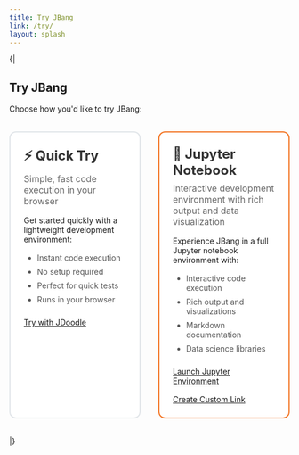 ```yaml
---
title: Try JBang
link: /try/
layout: splash
---
```

{|
## Try JBang

Choose how you'd like to try JBang:

<div class="try-options">
  <div class="try-option jdoodle">
    <div class="try-option-header">
      <h3>⚡ Quick Try</h3>
      <p>Simple, fast code execution in your browser</p>
    </div>
    <div class="try-option-content">
      <p>Get started quickly with a lightweight development environment:</p>
      <ul>
        <li>Instant code execution</li>
        <li>No setup required</li>
        <li>Perfect for quick tests</li>
        <li>Runs in your browser</li>
      </ul>
      <div class="try-option-actions">
        <a href="/try/jdoodle/" class="btn btn--primary">
          Try with JDoodle
        </a>
      </div>
    </div>
  </div>

  <div class="try-option jupyter">
    <div class="try-option-header">
      <h3>🚀 Jupyter Notebook</h3>
      <p>Interactive development environment with rich output and data visualization</p>
    </div>
    <div class="try-option-content">
      <p>Experience JBang in a full Jupyter notebook environment with:</p>
      <ul>
        <li>Interactive code execution</li>
        <li>Rich output and visualizations</li>
        <li>Markdown documentation</li>
        <li>Data science libraries</li>
      </ul>
      <div class="try-option-actions">
        <a href="https://mybinder.org/v2/gh/jupyter-java/jupyter-java-binder/jbang?urlpath=git-pull%3Frepo%3Dhttps%253A%252F%252Fgithub.com%252Fjupyter-java%252Fjupyter-java-examples%26urlpath%3Dlab%252Ftree%252Fjbang%252F%26branch%3Djbang%26targetPath%3Djbang" 
           class="btn btn--primary" target="_blank">
          Launch Jupyter Environment
        </a>
        <a href="/try/jupyter/" class="btn btn--inverse">
          Create Custom Link
        </a>
      </div>
    </div>
  </div>
</div>

<style>
.try-options {
  display: grid;
  grid-template-columns: 1fr 1fr;
  gap: 2rem;
  margin: 2rem 0;
}

.try-option {
  border: 2px solid #e1e5e9;
  border-radius: 12px;
  padding: 1.5rem;
  transition: all 0.3s ease;
  background: #fff;
}

.try-option:hover {
  border-color: #007acc;
  box-shadow: 0 4px 12px rgba(0, 122, 204, 0.1);
  transform: translateY(-2px);
}

.try-option.jupyter {
  border-color: #f37626;
}

.try-option.jupyter:hover {
  border-color: #f37626;
  box-shadow: 0 4px 12px rgba(243, 118, 38, 0.1);
}

.try-option-header h3 {
  margin: 0 0 0.5rem 0;
  font-size: 1.5rem;
  color: #333;
}

.try-option-header p {
  margin: 0 0 1rem 0;
  color: #666;
  font-size: 1rem;
}

.try-option-content ul {
  margin: 1rem 0;
  padding-left: 1.5rem;
}

.try-option-content li {
  margin: 0.5rem 0;
  color: #555;
}

.try-option-actions {
  margin-top: 1.5rem;
  display: flex;
  gap: 1rem;
  flex-wrap: wrap;
}

/* Use Minimal Mistakes button styles - no custom button CSS needed */

@media (max-width: 768px) {
  .try-options {
    grid-template-columns: 1fr;
    gap: 1rem;
  }
  
  .try-option-actions {
    flex-direction: column;
  }
  
  .btn {
    width: 100%;
  }
}
</style>
|}